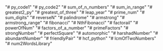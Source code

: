 "# py_code1" 
"# py_code2" 
"# sum_of_n_numbers" 
"# sum_in_range" 
"# greatest2_py" 
"# greatest_of_three" 
"# leap_year" 
"# prime_num" 
"# sum_digits" 
"# reverseN" 
"# palindrome" 
"# armstrong" 
"# armstrong_range" 
"# fibonacci" 
"# NthFibonacci" 
"# factorail" 
"# powerOfNum" 
"# factors_of_a_number" 
"# primeFactors" 
"# strongNumber" 
"# perfectSquare" 
"# automorphic" 
"# harshadNumber" 
"# abundantNumber" 
"# friendlyPair" 
"# hcf_python" 
"# lcmOfTwoNumbers" 
"# num2WordsLibrary" 
